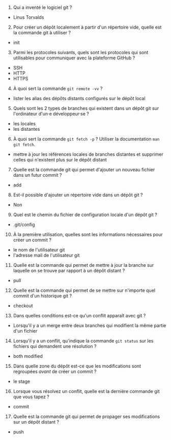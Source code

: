 1. Qui a inventé le logiciel git ?
- Linus Torvalds

2. Pour créer un dépôt localement à partir d'un répertoire vide, quelle est la commande git à utiliser ?
 - init

3. Parmi les protocoles suivants, quels sont les protocoles qui sont utilisables pour communiquer avec la plateforme GitHub ?
 - SSH
 - HTTP
 - HTTPS

4. À quoi sert la commande `git remote -vv` ?
 - lister les alias des dépôts distants configurés sur le dépôt local

5. Quels sont les 2 types de branches qui existent dans un dépôt git *sur* l'ordinateur d'un·e développeur·se ?
 - les locales
 - les distantes

6. À quoi sert la commande `git fetch -p` ? Utiliser la documentation `man git fetch`.
 - mettre à jour les références locales de branches distantes et supprimer celles qui n'existent plus sur le dépôt distant

7. Quelle est la commande git qui permet d'ajouter un nouveau fichier dans un futur commit ?
 - add

8. Est-il possible d'ajouter un répertoire vide dans un dépôt git ?
 - Non

9. Quel est le chemin du fichier de configuration locale d'un dépôt git ?
 - .git/config

10. À la première utilisation, quelles sont les informations nécessaires pour créer un commit ?
 - le nom de l'utilisateur git
 - l'adresse mail de l'utilisateur git

11. Quelle est la commande qui permet de mettre à jour la branche sur laquelle on se trouve par rapport à un dépôt distant ?
 - pull

12. Quelle est la commande qui permet de se mettre sur n'importe quel commit d'un historique git ?
 - checkout

13. Dans quelles conditions est-ce qu'un conflit apparaît avec git ?
 - Lorsqu'il y a un merge entre deux branches qui modifient la même partie d'un fichier

14. Lorsqu'il y a un conflit, qu'indique la commande `git status` sur les fichiers qui demandent une résolution ?
 - both modified

15. Dans quelle zone du dépôt est-ce que les modifications sont regroupées *avant* de créer un commit ?
 - le stage

16. Lorsque vous résolvez un conflit, quelle est la dernière commande git que vous tapez ?
 - commit

17. Quelle est la commande git qui permet de propager ses modifications sur un dépôt distant ?
 - push


